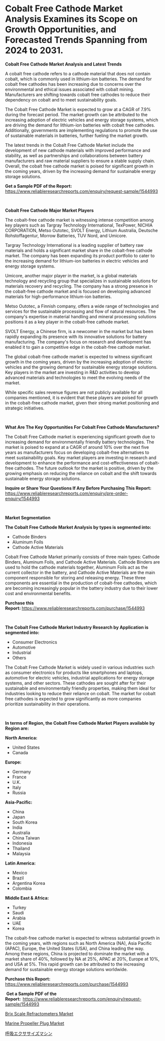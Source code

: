 <p><h1>Cobalt Free Cathode Market Analysis Examines its Scope on Growth Opportunities, and Forecasted Trends Spanning from 2024 to 2031.</h1></p><p><strong>Cobalt Free Cathode Market Analysis and Latest Trends</strong></p>
<p><p>A cobalt free cathode refers to a cathode material that does not contain cobalt, which is commonly used in lithium-ion batteries. The demand for cobalt free cathodes has been increasing due to concerns over the environmental and ethical issues associated with cobalt mining. Manufacturers are shifting towards cobalt free cathodes to reduce their dependency on cobalt and to meet sustainability goals.</p><p>The Cobalt Free Cathode Market is expected to grow at a CAGR of 7.9% during the forecast period. The market growth can be attributed to the increasing adoption of electric vehicles and energy storage systems, which are driving the demand for lithium-ion batteries with cobalt free cathodes. Additionally, governments are implementing regulations to promote the use of sustainable materials in batteries, further fueling the market growth.</p><p>The latest trends in the Cobalt Free Cathode Market include the development of new cathode materials with improved performance and stability, as well as partnerships and collaborations between battery manufacturers and raw material suppliers to ensure a stable supply chain. Overall, the cobalt free cathode market is poised for significant growth in the coming years, driven by the increasing demand for sustainable energy storage solutions.</p></p>
<p><strong>Get a Sample PDF of the Report:&nbsp;</strong> <a href="https://www.reliableresearchreports.com/enquiry/request-sample/1544993">https://www.reliableresearchreports.com/enquiry/request-sample/1544993</a></p>
<p>&nbsp;</p>
<p><strong>Cobalt Free Cathode Major Market Players</strong></p>
<p><p>The cobalt-free cathode market is witnessing intense competition among key players such as Targray Technology International, TexPower, NICHIA CORPORATION, Metso Outotec, SVOLT Energy, Lithium Australia, Deutsche Rohstoffagentur, Morrow Batteries, TUV Nord, and Umicore.</p><p>Targray Technology International is a leading supplier of battery raw materials and holds a significant market share in the cobalt-free cathode market. The company has been expanding its product portfolio to cater to the increasing demand for lithium-ion batteries in electric vehicles and energy storage systems.</p><p>Umicore, another major player in the market, is a global materials technology and recycling group that specializes in sustainable solutions for materials recovery and recycling. The company has a strong presence in the cobalt-free cathode market and is focused on developing advanced materials for high-performance lithium-ion batteries.</p><p>Metso Outotec, a Finnish company, offers a wide range of technologies and services for the sustainable processing and flow of natural resources. The company's expertise in material handling and mineral processing solutions positions it as a key player in the cobalt-free cathode market.</p><p>SVOLT Energy, a Chinese firm, is a newcomer in the market but has been rapidly expanding its presence with its innovative solutions for battery manufacturing. The company's focus on research and development has enabled it to gain a competitive edge in the cobalt-free cathode market.</p><p>The global cobalt-free cathode market is expected to witness significant growth in the coming years, driven by the increasing adoption of electric vehicles and the growing demand for sustainable energy storage solutions. Key players in the market are investing in R&D activities to develop advanced materials and technologies to meet the evolving needs of the market.</p><p>While specific sales revenue figures are not publicly available for all companies mentioned, it is evident that these players are poised for growth in the cobalt-free cathode market, given their strong market positioning and strategic initiatives.</p></p>
<p>&nbsp;</p>
<p><strong>What Are The Key Opportunities For Cobalt Free Cathode Manufacturers?</strong></p>
<p><p>The Cobalt Free Cathode market is experiencing significant growth due to increasing demand for environmentally friendly battery technologies. The market is poised to expand at a CAGR of around 10% over the next five years as manufacturers focus on developing cobalt-free alternatives to meet sustainability goals. Key market players are investing in research and development to enhance the performance and cost-effectiveness of cobalt-free cathodes. The future outlook for the market is positive, driven by the growing emphasis on reducing the reliance on cobalt and the shift towards sustainable energy storage solutions.</p></p>
<p><strong>Inquire or Share Your Questions If Any Before Purchasing This Report:</strong> <a href="https://www.reliableresearchreports.com/enquiry/pre-order-enquiry/1544993">https://www.reliableresearchreports.com/enquiry/pre-order-enquiry/1544993</a></p>
<p>&nbsp;</p>
<p><strong>Market Segmentation</strong></p>
<p><strong>The Cobalt Free Cathode Market Analysis by types is segmented into:</strong></p>
<p><ul><li>Cathode Binders</li><li>Aluminum Foils</li><li>Cathode Active Materials</li></ul></p>
<p><p>Cobalt Free Cathode Market primarily consists of three main types: Cathode Binders, Aluminum Foils, and Cathode Active Materials. Cathode Binders are used to hold the cathode materials together, Aluminum Foils act as the current collector in the battery, and Cathode Active Materials are the main component responsible for storing and releasing energy. These three components are essential in the production of cobalt-free cathodes, which are becoming increasingly popular in the battery industry due to their lower cost and environmental benefits.</p></p>
<p><strong>Purchase this Report:&nbsp;</strong><a href="https://www.reliableresearchreports.com/purchase/1544993">https://www.reliableresearchreports.com/purchase/1544993</a></p>
<p>&nbsp;</p>
<p><strong>The Cobalt Free Cathode Market Industry Research by Application is segmented into:</strong></p>
<p><ul><li>Consumer Electronics</li><li>Automotive</li><li>Industrial</li><li>Others</li></ul></p>
<p><p>The Cobalt Free Cathode Market is widely used in various industries such as consumer electronics for products like smartphones and laptops, automotive for electric vehicles, industrial applications for energy storage systems, and other sectors. These cathodes are sought after for their sustainable and environmentally friendly properties, making them ideal for industries looking to reduce their reliance on cobalt. The market for cobalt free cathodes is expected to grow significantly as more companies prioritize sustainability in their operations.</p></p>
<p>&nbsp;</p>
<p><strong>In terms of Region, the Cobalt Free Cathode Market Players available by Region are:</strong></p>
<p>
    <p> <strong> North America: </strong>
        <ul>
            <li>United States</li>
            <li>Canada</li>
        </ul>
        </p> 
    <p> <strong> Europe: </strong>
        <ul>
            <li>Germany</li>
            <li>France</li>
            <li>U.K.</li>
            <li>Italy</li>
            <li>Russia</li>
        </ul>
        </p> 
    <p> <strong> Asia-Pacific: </strong>
        <ul>
            <li>China</li>
            <li>Japan</li>
            <li>South Korea</li>
            <li>India</li>
            <li>Australia</li>
            <li>China Taiwan</li>
            <li>Indonesia</li>
            <li>Thailand</li>
            <li>Malaysia</li>
        </ul>
        </p> 
    <p> <strong> Latin America: </strong>
        <ul>
            <li>Mexico</li>
            <li>Brazil</li>
            <li>Argentina Korea</li>
            <li>Colombia</li>
        </ul>
        </p> 
    <p> <strong> Middle East & Africa: </strong>
        <ul>
            <li>Turkey</li>
            <li>Saudi</li>
            <li>Arabia</li>
            <li>UAE</li>
            <li>Korea</li>
        </ul>
    </p>
    </p>
<p><p>The cobalt-free cathode market is expected to witness substantial growth in the coming years, with regions such as North America (NA), Asia Pacific (APAC), Europe, the United States (USA), and China leading the way. Among these regions, China is projected to dominate the market with a market share of 40%, followed by NA at 25%, APAC at 20%, Europe at 10%, and USA at 5%. This rapid growth can be attributed to the increasing demand for sustainable energy storage solutions worldwide.</p></p>
<p><strong>Purchase this Report: </strong><a href="https://www.reliableresearchreports.com/purchase/1544993">https://www.reliableresearchreports.com/purchase/1544993</a></p>
<p>&nbsp;<strong>Get a Sample PDF of the Report:&nbsp;&nbsp;</strong><a href="https://www.reliableresearchreports.com/enquiry/request-sample/1544993">https://www.reliableresearchreports.com/enquiry/request-sample/1544993</a></p>
<p><strong></strong></p>
<p><p><a href="https://view.publitas.com/reportprime-1/brix-scale-refractometers-market-centers-on-aspects-such-as-market-growth-market-share-market-opportunity-and-projected-forecasts-spanning-from-2023-to-2030/">Brix Scale Refractometers Market</a></p><p><a href="https://view.publitas.com/reportprime-1/marine-propeller-plug-market-research-report-forecasted-for-period-from-2023-2030-by-market-type-market-application-and-region/">Marine Propeller Plug Market</a></p><p><a href="https://github.com/mohamedbakry57/Market-Research-Report-List-2/blob/main/7910011190775.md">呼吸エクササイズマシン</a></p></p>